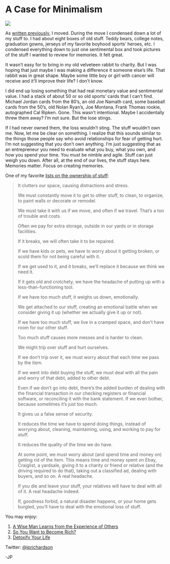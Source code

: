 <!--
id: 1453153113
link: http://loudjet.com/a/a-case-for-minimalism
slug: a-case-for-minimalism
date: Mon Nov 01 2010 08:16:02 GMT-0500 (CDT)
publish: 2010-11-01
tags: minimalism
-->


A Case for Minimalism
=====================

![](http://media.tumblr.com/tumblr_lb7jigw2pW1qzbc4f.jpg)

As [written
previously](http://loudjet.com/a/moving-and-minimalism),
I moved. During the move I condensed down a lot of my stuff to. I had
about eight boxes of old stuff. Teddy bears, college notes, graduation
gowns, jerseys of my favorite boyhood sports’ heroes, etc. I condensed
everything down to just one sentimental box and took pictures of the
stuff I wanted to review for memories. It felt great.

It wasn’t easy for to bring in my old velveteen rabbit to charity. But I
was hoping that just maybe I was making a difference it someone else’s
life. That rabbit was in great shape. Maybe some little boy or girl with
cancer will receive and it’ll improve their life? I don’t know.

I did end up losing something that had real monetary value and
sentimental value. I had a stack of about 50 or so old sports’ cards
that I can’t find. Michael Jordan cards from the 80’s, an old Joe Namath
card, some baseball cards from the 50’s, old Nolan Ryan’s, Joe Montana,
Frank Thomas rookie, autographed Cal Ripken. Gone. This wasn’t
intentional. Maybe I accidentally threw them away? I’m not sure. But the
lose stings.

If I had never owned them, the loss wouldn’t sting. The stuff wouldn’t
own me. Now, let me be clear on something. I realize that this sounds
similar to the things those people say who avoid relationships for fear
of getting hurt. I’m not suggesting that you don’t own anything. I’m
just suggesting that as an entrepreneur you need to evaluate what you
buy, what you own, and how you spend your time. You must be nimble and
agile. Stuff can just weigh you down. After all, at the end of our
lives, the stuff stays here. Memories matter. Focus on creating
memories.

One of my favorite [lists on the ownership of
stuff](http://mnmlist.com/the-true-cost-of-stuff):

> It clutters our space, causing distractions and stress.
>
> We must constantly move it to get to other stuff, to clean, to
> organize, to paint walls or decorate or remodel.
>
> We must take it with us if we move, and often if we travel. That’s a
> ton of trouble and costs.
>
> Often we pay for extra storage, outside in our yards or in storage
> facilities.
>
> If it breaks, we will often take it to be repaired.
>
> If we have kids or pets, we have to worry about it getting broken, or
> scold them for not being careful with it.
>
> If we get used to it, and it breaks, we’ll replace it because we think
> we need it.
>
> If it gets old and crotchety, we have the headache of putting up with
> a less-than-functioning tool.
>
> If we have too much stuff, it weighs us down, emotionally.
>
> We get attached to our stuff, creating an emotional battle when we
> consider giving it up (whether we actually give it up or not).
>
> If we have too much stuff, we live in a cramped space, and don’t have
> room for our other stuff.
>
> Too much stuff causes more messes and is harder to clean.
>
> We might trip over stuff and hurt ourselves.
>
> If we don’t trip over it, we must worry about that each time we pass
> by the item.
>
> If we went into debt buying the stuff, we must deal with all the pain
> and worry of that debt, added to other debt.
>
> Even if we don’t go into debt, there’s the added burden of dealing
> with the financial transaction in our checking registers or financial
> software, or reconciling it with the bank statement. If we even
> bother, because sometimes it’s just too much.
>
> It gives us a false sense of security.
>
> It reduces the time we have to spend doing things, instead of worrying
> about, cleaning, maintaining, using, and working to pay for stuff.
>
> It reduces the quality of the time we do have.
>
> At some point, we must worry about (and spend time and money on)
> getting rid of the item. This means time and money spent on Ebay,
> Craiglist, a yardsale, giving it to a charity or friend or relative
> (and the driving required to do that), taking out a classified ad,
> dealing with buyers, and so on. A real headache.
>
> If you die and leave your stuff, your relatives will have to deal with
> all of it. A real headache indeed.
>
> If, goodness forbid, a natural disaster happens, or your home gets
> burgled, you’ll have to deal with the emotional loss of stuff.

You may enjoy:

1.  [A Wise Man Learns from the Experience of
    Others](http://loudjet.com/a/a-wise-man-learns-from-the-experience-of-others)
2.  [So You Want to Become
    Rich?](http://loudjet.com/a/so-you-want-to-become-rich)
3.  [Detoxify Your
    Life](http://loudjet.com/a/detoxify-your-life)

Twitter: [@jprichardson](http://twitter.com/jprichardson)

-JP

